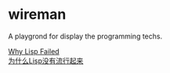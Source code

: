 # wireman
A playgrond for display the programming techs.


[Why Lisp Failed](http://www.locklessinc.com/articles/why_lisp_failed/)      
[为什么Lisp没有流行起来](https://www.oschina.net/translate/why_lisp_failed?p=1)      
